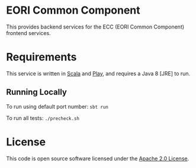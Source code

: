 # EORI Common Component
 
This provides backend services for the ECC (EORI Common Component) frontend services.

# Requirements

This service is written in [Scala](http://www.scala-lang.org/) and [Play](http://playframework.com/), and requires a Java 8 [JRE] to run.

## Running Locally
To run using default port number:
`sbt run`

To run all tests:
`./precheck.sh`


# License

This code is open source software licensed under the [Apache 2.0 License]("http://www.apache.org/licenses/LICENSE-2.0.html").
